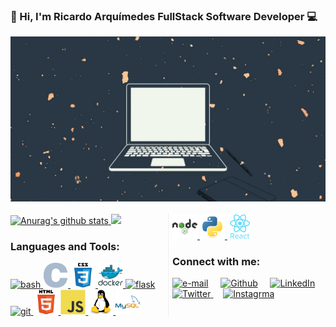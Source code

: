 ###  👋 Hi, I'm Ricardo Arquímedes FullStack Software Developer 💻
<div>
    <img src="assets/ReadmeGif.gif" width="1200" class="responsive"/>
</div>
</br>
<div style="-webkit-column-count: 2; -moz-column-count: 2; column-count: 2; -webkit-column-rule: 1px dotted #e0e0e0; -moz-column-rule: 1px dotted #e0e0e0; column-rule: 1px dotted #e0e0e0;">
   
 
 <a href="https://github.com/RicardoArquimedes/github-readme-stats">
  <img aligh="left" src="https://github-readme-stats.anuraghazra1.vercel.app/api?username=RicardoArquimedes&show_icons=true&include_all_commits=true&theme=material-palenight" alt="Anurag's github stats" />
</a>
<a href="https://github.com/RicardoArquimedes/github-readme-stats">
  <!-- Change the `github-readme-stats.anuraghazra1.vercel.app` to `github-readme-stats.vercel.app`  -->
  <img width="470" src="https://github-readme-stats.anuraghazra1.vercel.app/api/top-langs/?username=RicardoArquimedes&layout=compact&theme=material-palenight" />
</a>
<div>
  </div>


### Languages and Tools:

<p align="left"> <a href="https://www.gnu.org/software/bash/" target="_blank"> <img src="https://www.vectorlogo.zone/logos/gnu_bash/gnu_bash-icon.svg" alt="bash" width="40" height="40"/> </a> <a href="https://www.cprogramming.com/" target="_blank"> <img src="https://raw.githubusercontent.com/devicons/devicon/master/icons/c/c-original.svg" alt="c" width="40" height="40"/> </a> <a href="https://www.w3schools.com/css/" target="_blank"> <img src="https://raw.githubusercontent.com/devicons/devicon/master/icons/css3/css3-original-wordmark.svg" alt="css3" width="40" height="40"/> </a> <a href="https://www.docker.com/" target="_blank"> <img src="https://raw.githubusercontent.com/devicons/devicon/master/icons/docker/docker-original-wordmark.svg" alt="docker" width="40" height="40"/> </a> <a href="https://flask.palletsprojects.com/" target="_blank"> <img src="https://www.vectorlogo.zone/logos/pocoo_flask/pocoo_flask-icon.svg" alt="flask" width="40" height="40"/> </a> <a href="https://git-scm.com/" target="_blank"> <img src="https://www.vectorlogo.zone/logos/git-scm/git-scm-icon.svg" alt="git" width="40" height="40"/> </a> <a href="https://www.w3.org/html/" target="_blank"> <img src="https://raw.githubusercontent.com/devicons/devicon/master/icons/html5/html5-original-wordmark.svg" alt="html5" width="40" height="40"/> </a> <a href="https://developer.mozilla.org/en-US/docs/Web/JavaScript" target="_blank"> <img src="https://raw.githubusercontent.com/devicons/devicon/master/icons/javascript/javascript-original.svg" alt="javascript" width="40" height="40"/> </a> <a href="https://www.linux.org/" target="_blank"> <img src="https://raw.githubusercontent.com/devicons/devicon/master/icons/linux/linux-original.svg" alt="linux" width="40" height="40"/> </a> <a href="https://www.mysql.com/" target="_blank"> <img src="https://raw.githubusercontent.com/devicons/devicon/master/icons/mysql/mysql-original-wordmark.svg" alt="mysql" width="40" height="40"/> </a> <a href="https://nodejs.org" target="_blank"> <img src="https://raw.githubusercontent.com/devicons/devicon/master/icons/nodejs/nodejs-original-wordmark.svg" alt="nodejs" width="40" height="40"/> </a> <a href="https://www.python.org" target="_blank"> <img src="https://raw.githubusercontent.com/devicons/devicon/master/icons/python/python-original.svg" alt="python" width="40" height="40"/> </a> <a href="https://reactjs.org/" target="_blank"> <img src="https://raw.githubusercontent.com/devicons/devicon/master/icons/react/react-original-wordmark.svg" alt="react" width="40" height="40"/> </a> </p>

 ### Connect with me:
<!-- Contact me -->
<div align="Left">
     <p align="left">
        <!-- gmail-->
        <a href="mailto:dm@sandovbarr.com"><img src="https://i.pinimg.com/originals/84/7c/08/847c083cc09040091439e3c05d1fedde.png" width="50px" alt="e-mail"></a> &nbsp; &nbsp;
        <!-- github -->
        <a href="https://github.com/sandovbarr"><img src="https://icons-for-free.com/iconfiles/png/512/github+icon-1320168274457504277.png" width="50px" alt="Github"></a> &nbsp; &nbsp;
        <!-- linkedin -->
        <a href="https://www.linkedin.com/in/jairo-sandoval/"><img src="https://cdn4.iconfinder.com/data/icons/social-messaging-ui-color-shapes-2-free/128/social-linkedin-circle-512.png" width="50px" alt="LinkedIn"></a> &nbsp; &nbsp;
        <!-- twitter -->
        <a href="https://twitter.com/elhumanimal"><img src="https://webtus.net/wp-content/uploads/2016/05/Icon-Twitter.png" width="50px" alt="Twitter"> </a> &nbsp; &nbsp;
        <a href="https://www.instagram.com/elhumanimal"><img src="https://www.scouts.org.ar/wp-content/uploads/2019/05/logo-ig.png" width="50px" alt="Instagrma"></a> &nbsp; &nbsp;
    </p>
</div>




